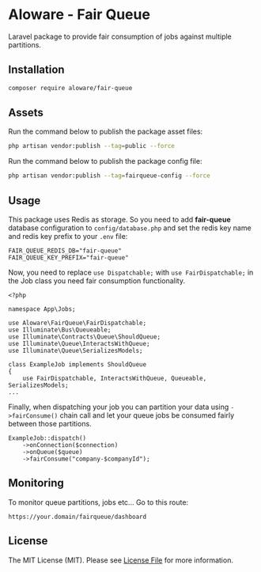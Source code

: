 # Aloware - Fair Queue

Laravel package to provide fair consumption of jobs against multiple partitions.

## Installation
```sh
composer require aloware/fair-queue
```

## Assets
Run the command below to publish the package asset files:

```sh
php artisan vendor:publish --tag=public --force
```

Run the command below to publish the package config file:

```sh
php artisan vendor:publish --tag=fairqueue-config --force
```


## Usage
This package uses Redis as storage. So you need to add **fair-queue** database configuration
to `config/database.php` and set the redis key name and redis key prefix to your `.env` file:

```
FAIR_QUEUE_REDIS_DB="fair-queue"
FAIR_QUEUE_KEY_PREFIX="fair-queue"
```

Now, you need to replace `use Dispatchable;` with `use FairDispatchable;` in the Job class you
need fair consumption functionality.
```
<?php

namespace App\Jobs;

use Aloware\FairQueue\FairDispatchable;
use Illuminate\Bus\Queueable;
use Illuminate\Contracts\Queue\ShouldQueue;
use Illuminate\Queue\InteractsWithQueue;
use Illuminate\Queue\SerializesModels;

class ExampleJob implements ShouldQueue
{
    use FairDispatchable, InteractsWithQueue, Queueable, SerializesModels;
...
```

Finally, when dispatching your job you can partition your data using `->fairConsume()`
chain call and let your queue jobs be consumed fairly between those partitions.
```
ExampleJob::dispatch()
    ->onConnection($connection)
    ->onQueue($queue)
    ->fairConsume("company-$companyId");
```

## Monitoring

To monitor queue partitions, jobs etc... Go to this route:

```
https://your.domain/fairqueue/dashboard
```

## License
The MIT License (MIT). Please see [License File](LICENSE.md) for more information.
